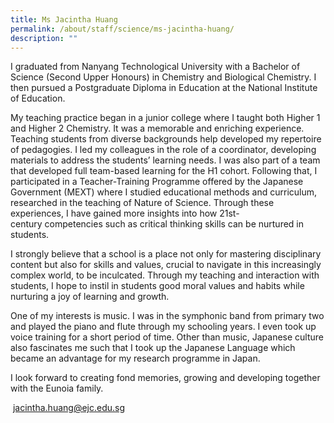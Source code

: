 ```yaml
---
title: Ms Jacintha Huang
permalink: /about/staff/science/ms-jacintha-huang/
description: ""
---
```

I graduated from Nanyang Technological University with a Bachelor of Science (Second Upper Honours) in Chemistry and Biological Chemistry. I then pursued a Postgraduate Diploma in Education at the National Institute of Education.

My teaching practice began in a junior college where I taught both Higher 1 and Higher 2 Chemistry. It was a memorable and enriching experience. Teaching students from diverse backgrounds help developed my repertoire of pedagogies. I led my colleagues in the role of a coordinator, developing materials to address the students’ learning needs. I was also part of a team that developed full team-based learning for the H1 cohort. Following that, I participated in a Teacher-Training Programme offered by the Japanese Government (MEXT) where I studied educational methods and curriculum, researched in the teaching of Nature of Science. Through these experiences, I have gained more insights into how 21st-century competencies such as critical thinking skills can be nurtured in students.

I strongly believe that a school is a place not only for mastering disciplinary content but also for skills and values, crucial to navigate in this increasingly complex world, to be inculcated. Through my teaching and interaction with students, I hope to instil in students good moral values and habits while nurturing a joy of learning and growth.

One of my interests is music. I was in the symphonic band from primary two and played the piano and flute through my schooling years. I even took up voice training for a short period of time. Other than music, Japanese culture also fascinates me such that I took up the Japanese Language which became an advantage for my research programme in Japan.

I look forward to creating fond memories, growing and developing together with the Eunoia family.

 [jacintha.huang@ejc.edu.sg](mailto:jacintha.huang@ejc.edu.sg)